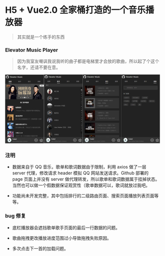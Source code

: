 # H5 + Vue2.0 全家桶打造的一个音乐播放器

> 其实就是一个练手的东西

### Elevator Music Player

> 因为我室友嘲讽我说我听的曲子都是电梯里才会放的歌曲，所以起了个这个名字，还请不要在意。


![picture](https://github.com/Incisa/MusicPlayer/blob/master/static/all1.png?raw=true)


### 注明

* 数据来自于 QQ 音乐，歌单和歌词数据由于限制，利用 axios 做了一层 server 代理，修改请求 header 模拟 QQ 网站发送请求。Github 部署的 page 页面上并没有 server 做代理转发，所以歌单和歌词数据属于挂掉状态。当然也可以做一个假数据保证观赏性（歌单数据可以，歌词就放过我吧。

* 功能尚未开发完整，其中包括排行的二级路由页面、搜索页面播放列表页面等等。

### bug 修复

* 底栏播放器会遮挡歌单歌手页面的最后一行数据的问题。

* 歌曲拖拽更改播放进度范围过小导致拖拽失败原因。

* 多次点击下一首的加载问题。

